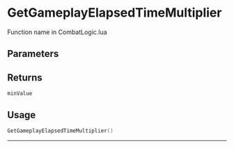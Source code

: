 # GetGameplayElapsedTimeMultiplier

Function name in CombatLogic.lua

## Parameters

## Returns

`minValue`

## Usage

```lua
GetGameplayElapsedTimeMultiplier()
```

---
